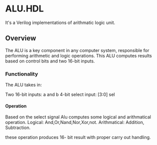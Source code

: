 # ALU.HDL

It's a Verilog implementations of arithmatic logic unit. 

## Overview

The ALU is a key component in any computer system, responsible for performing arithmetic and logic operations. This   ALU  computes results based on control bits and two 16-bit inputs.


 ### Functionality

The ALU takes in:

Two 16-bit inputs: a and b
4-bit select input: [3:0] sel
#### Operation
Based on the select signal Alu computes some logical and arithmatical operation.
Logical: And,Or,Nand,Nor,Xor,not.
Arithmatical: Addition, Subtraction.

these operation produces 16- bit result with proper carry out handling.


 



